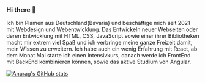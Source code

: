 ### Hi there 👋

Ich bin Plamen aus Deutschland(Bavaria) und beschäftige mich seit 2021 mit Webdesign und Webentwicklung.
Das Entwickeln neuer Webseiten oder deren Entwicklung mit HTML, CSS, JavaScript sowie einer ihrer Bibliotheken macht mir extrem viel Spaß und ich verbringe meine ganze Freizeit damit, mein Wissen zu erweitern.
Ich habe auch ein wenig Erfahrung mit React, ab dem Monat Mai starte ich einen Intensivkurs, danach werde ich FrontEnd mit BackEnd kombinieren können, sowie das aktive Studium von Angular.

[![Anurag's GitHub stats](https://github-readme-stats.vercel.app/api?username=plamenpetroww)](https://github.com/anuraghazra/github-readme-stats)
